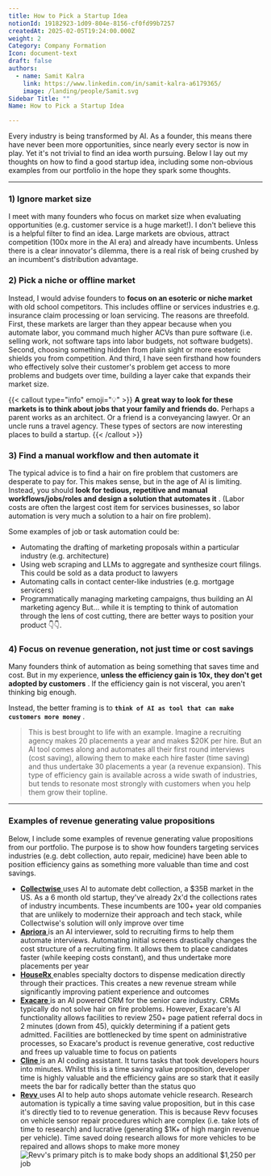 ```yaml
---
title: How to Pick a Startup Idea
notionId: 19182923-1d09-804e-8156-cf0fd99b7257
createdAt: 2025-02-05T19:24:00.000Z
weight: 2
Category: Company Formation
Icon: document-text
draft: false
authors:
  - name: Samit Kalra
    link: https://www.linkedin.com/in/samit-kalra-a6179365/
    image: /landing/people/Samit.svg
Sidebar Title: ""
Name: How to Pick a Startup Idea

---
```




Every industry is being transformed by AI. As a founder, this means there have never been more opportunities, since nearly every sector is now in play. Yet it's not trivial to find an idea worth pursuing. Below I lay out my thoughts on how to find a good startup idea, including some non-obvious examples from our portfolio in the hope they spark some thoughts.

---


### 1) Ignore market size


I meet with many founders who focus on market size when evaluating opportunities (e.g. customer service is a huge market!). I don't believe this is a helpful filter to find an idea. Large markets are obvious, attract competition (100x more in the AI era) and already have incumbents. Unless there is a clear innovator's dilemma, there is a real risk of being crushed by an incumbent's distribution advantage.

###  **2) Pick a niche or offline market** 


Instead, I would advise founders to  **focus on an esoteric or niche market**  with old school competitors. This includes offline or services industries e.g. insurance claim processing or loan servicing. The reasons are threefold. First, these markets are larger than they appear because when you automate labor, you command much higher ACVs than pure software (i.e. selling work, not software taps into labor budgets, not software budgets). Second, choosing something hidden from plain sight or more esoteric shields you from competition. And third, I have seen firsthand how founders who effectively solve their customer's problem get access to more problems and budgets over time, building a layer cake that expands their market size.

{{< callout type="info" emoji="💡" >}}
 **A great way to look for these markets is to think about jobs that your family and friends do.**  Perhaps a parent works as an architect. Or a friend is a conveyancing lawyer. Or an uncle runs a travel agency. These types of sectors are now interesting places to build a startup.
{{< /callout >}}


###  **3) Find a manual workflow and then automate it** 


The typical advice is to find a hair on fire problem that customers are desperate to pay for. This makes sense, but in the age of AI is limiting. Instead, you should  **look for tedious, repetitive and manual workflows/jobs/roles and design a solution that automates it** . (Labor costs are often the largest cost item for services businesses, so labor automation is very much a solution to a hair on fire problem). 

Some examples of job or task automation could be: 

- Automating the drafting of marketing proposals within a particular industry (e.g. architecture)
- Using web scraping and LLMs to aggregate and synthesize court filings. This could be sold as a data product to lawyers
- Automating calls in contact center-like industries (e.g. mortgage servicers)
- Programmatically managing marketing campaigns, thus building an AI marketing agency
But… while it is tempting to think of automation through the lens of cost cutting, there are better ways to position your product 👇👇.

###  **4) Focus on revenue generation, not just time or cost savings** 


Many founders think of automation as being something that saves time and cost. But in my experience,  **unless the efficiency gain is 10x, they don't get adopted by customers** . If the efficiency gain is not visceral, you aren't thinking big enough.

Instead, the better framing is to  **`think of AI as tool that can make customers more money`** .

> This is best brought to life with an example. Imagine a recruiting agency makes 20 placements a year and makes $20K per hire. But an AI tool comes along and automates all their first round interviews (cost saving), allowing them to make each hire faster (time saving) and thus undertake 30 placements a year (a revenue expansion). This type of efficiency gain is available across a wide swath of industries, but tends to resonate most strongly with customers when you help them grow their topline. 


---


###  **Examples of revenue generating value propositions** 


Below, I include some examples of revenue generating value propositions from our portfolio. The purpose is to show how founders targeting services industries (e.g. debt collection, auto repair, medicine) have been able to position efficiency gains as something more valuable than time and cost savings.

- [ **Collectwise** ](https://collectwise.com/) uses AI to automate debt collection, a $35B market in the US. As a 6 month old startup, they've already 2x'd the collections rates of industry incumbents. These incumbents are 100+ year old companies that are unlikely to modernize their approach and tech stack, while Collectwise's solution will only improve over time
- [ **Apriora** ](https://www.apriora.ai/) is an AI interviewer, sold to recruiting firms to help them automate interviews. Automating initial screens drastically changes the cost structure of a recruiting firm. It allows them to place candidates faster (while keeping costs constant), and thus undertake more placements per year
- [ **HouseRx** ](https://houserx.com/) enables specialty doctors to dispense medication directly through their practices. This creates a new revenue stream while significantly improving patient experience and outcomes
- [ **Exacare** ](https://www.exacare.com/) is an AI powered CRM for the senior care industry. CRMs typically do not solve hair on fire problems. However, Exacare's AI functionality allows facilities to review 250+ page patient referral docs in 2 minutes (down from 45), quickly determining if a patient gets admitted. Facilities are bottlenecked by time spent on administrative processes, so Exacare's product is revenue generative, cost reductive and frees up valuable time to focus on patients
- [ **Cline** ](https://cline.bot/) is an AI coding assistant. It turns tasks that took developers hours into minutes. Whilst this is a time saving value proposition, developer time is highly valuable and the efficiency gains are so stark that it easily meets the bar for radically better than the status quo
- [ **Revv** ](https://www.revvhq.com/) uses AI to help auto shops automate vehicle research. Research automation is typically a time saving value proposition, but in this case it's directly tied to to revenue generation. This is because Revv focuses on vehicle sensor repair procedures which are complex (i.e. take lots of time to research) and lucrative (generating $1K+ of high margin revenue per vehicle). Time saved doing research allows for more vehicles to be repaired and allows shops to make more money
![Revv's primary pitch is to make body shops an additional $1,250 per job](https://prod-files-secure.s3.us-west-2.amazonaws.com/52e751b5-230f-4649-8c4e-0224e58da4f9/370e296b-f1ec-4862-970d-c6e37079c7a0/Screen_Shot_2025-02-02_at_1.08.01_PM.png?X-Amz-Algorithm=AWS4-HMAC-SHA256&X-Amz-Content-Sha256=UNSIGNED-PAYLOAD&X-Amz-Credential=ASIAZI2LB466QDXNGRLW%2F20251004%2Fus-west-2%2Fs3%2Faws4_request&X-Amz-Date=20251004T072033Z&X-Amz-Expires=3600&X-Amz-Security-Token=IQoJb3JpZ2luX2VjEL%2F%2F%2F%2F%2F%2F%2F%2F%2F%2F%2FwEaCXVzLXdlc3QtMiJIMEYCIQDPU9TSSo0nW3qiMGyze0xlZ%2BGTEjb61IFlIc1BJxSEIQIhALzeevIrvThDgkZ7zvmUMgp0VYyZpPrjBZzHUHIT7JoNKv8DCFgQABoMNjM3NDIzMTgzODA1Igwz%2BYXyTvenarxvYSIq3AMnLPPAMWYftKNPoh9rF6DnjTOfqVWiDwPrWGWQRmgUZ9rn0IUOk8sFUKeRUE2JlD1cnkf1Fs41HrpABW4iFwdRbPRr8cmZLECPtd6Kp2MxlFcbK%2BG%2B0lN1yUsKWeyF9HfvBE0Q9otH2rENHVhQ9xOIH5reI8Wwkx%2F3cMkeTaQWVIInA8VqgGY1xjY4AKnfDafYo6R%2Ft6%2F39T0QrFe13L2YTFicBn%2B2hxENEl7GTqhijeBY4rFoYNsFoUgiGlfNHf8IMGH%2BtusSpfOu3VMG4h2JeqjwW879tdh3qbr5LQvuXlHbIv4Zrb6m0kCCKF8LRxdzRR9S7GwD3dm5pxKW4UB94Cf4VKKee3%2FmNaeL7o%2F9yKKgPA7llP2bW3CdO91X8JphenFBQyIKoDxvtyR9FMfxxk%2BGjsPDEBXHhOOlqa6Sf1TZnnqeAL7wAijk0kpogoX5iYreCjSc55Fw08KVqLlJ3FnYsXiW18etRU3CBMe7AT9LJmzpHMlKwPHo%2BTD5Mz%2FWnbYQ5yu9z37kMuts1GE1tyo322OpYyQ8%2Bm9lkR6Al5%2B8YIToPeMKLQB1707s%2Bhyro5Nf%2B7KsXB8pNqYpHKjykw4A4zR9M8FZ224RRttvNrLnl9FnSffrjwzSLzCY%2FILHBjqkAQYeRSZBd4EwlTPj%2F2aR6QbC45AQ8sq%2FZO6vz7%2Fu7eJcSZlpfaBbKKVz0robCMTvgChnQDF9ms03mDeqdFBWi09hp65eSxa35U%2FYyPSq8mrugmFH6JOXorT7XrltiTEZTSNp8C8PXgZ5O%2BtH3ab00QMqjJrXX3YuAPNEXL53xl7qJwogFZXJ43sZFe1DEylZCRuouZDgU8xuvP8uIZ3wTTWzY57t&X-Amz-Signature=822c0f86767c48d291c45834ba1e0b45ee24175381ef3f918e06d853740aa93a&X-Amz-SignedHeaders=host&x-amz-checksum-mode=ENABLED&x-id=GetObject)

